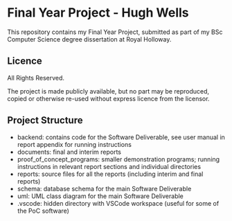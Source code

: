 # Final Year Project - Hugh Wells

This repository contains my Final Year Project, submitted as part of my BSc Computer Science degree dissertation at Royal Holloway. 

## Licence

All Rights Reserved. 

The project is made publicly available, but no part may be reproduced, copied or otherwise re-used without express licence from the licensor. 

## Project Structure 

- backend: contains code for the Software Deliverable, see user manual in report appendix for running instructions
- documents: final and interim reports 
- proof_of_concept_programs: smaller demonstration programs; running instructions in relevant report sections and individual directories
- reports: source files for all the reports (including interim and final reports)
- schema: database schema for the main Software Deliverable
- uml: UML class diagram for the main Software Deliverable
- .vscode: hidden directory with VSCode workspace (useful for some of the PoC software)

